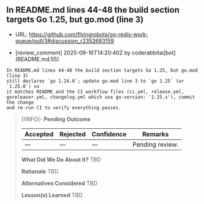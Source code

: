 ## In README.md lines 44-48 the build section targets Go 1.25, but go.mod (line 3)

- URL: https://github.com/flyingrobots/go-redis-work-queue/pull/3#discussion_r2352683159

- [review_comment] 2025-09-16T14:20:40Z by coderabbitai[bot] (README.md:55)

```text
In README.md lines 44-48 the build section targets Go 1.25, but go.mod (line 3)
still declares `go 1.24.0`; update go.mod line 3 to `go 1.25` (or `1.25.0`) so
it matches README and the CI workflow files (ci.yml, release.yml,
goreleaser.yml, changelog.yml which use go-version: '1.25.x'), commit the change
and re-run CI to verify everything passes.
```

> [!INFO]- **Pending**
> **Outcome**
> 
> | Accepted | Rejected | Confidence | Remarks |
> |----------|----------|------------|---------|
> | — | — | — | Pending review. |
>
> **What Did We Do About It?**
> TBD
>
> **Rationale**
> TBD
>
> **Alternatives Considered**
> TBD
>
> **Lesson(s) Learned**
> TBD
